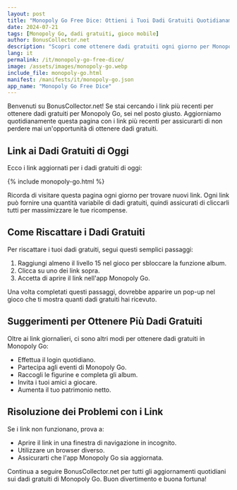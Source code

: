 ```yaml
---
layout: post
title: "Monopoly Go Free Dice: Ottieni i Tuoi Dadi Gratuiti Quotidianamente"
date: 2024-07-21
tags: [Monopoly Go, dadi gratuiti, gioco mobile]
author: BonusCollector.net
description: "Scopri come ottenere dadi gratuiti ogni giorno per Monopoly Go e rimani aggiornato con i link più recenti."
lang: it
permalink: /it/monopoly-go-free-dice/
image: /assets/images/monopoly-go.webp
include_file: monopoly-go.html
manifest: /manifests/it/monopoly-go.json
app_name: "Monopoly Go Free Dice"
---
```


Benvenuti su BonusCollector.net! Se stai cercando i link più recenti per ottenere dadi gratuiti per Monopoly Go, sei nel posto giusto. Aggiorniamo quotidianamente questa pagina con i link più recenti per assicurarti di non perdere mai un'opportunità di ottenere dadi gratuiti.

## Link ai Dadi Gratuiti di Oggi

Ecco i link aggiornati per i dadi gratuiti di oggi:

{% include monopoly-go.html %}

Ricorda di visitare questa pagina ogni giorno per trovare nuovi link. Ogni link può fornire una quantità variabile di dadi gratuiti, quindi assicurati di cliccarli tutti per massimizzare le tue ricompense.

## Come Riscattare i Dadi Gratuiti

Per riscattare i tuoi dadi gratuiti, segui questi semplici passaggi:

1. Raggiungi almeno il livello 15 nel gioco per sbloccare la funzione album.
2. Clicca su uno dei link sopra.
3. Accetta di aprire il link nell'app Monopoly Go.

Una volta completati questi passaggi, dovrebbe apparire un pop-up nel gioco che ti mostra quanti dadi gratuiti hai ricevuto. 

## Suggerimenti per Ottenere Più Dadi Gratuiti

Oltre ai link giornalieri, ci sono altri modi per ottenere dadi gratuiti in Monopoly Go:

- Effettua il login quotidiano.
- Partecipa agli eventi di Monopoly Go.
- Raccogli le figurine e completa gli album.
- Invita i tuoi amici a giocare.
- Aumenta il tuo patrimonio netto.

## Risoluzione dei Problemi con i Link

Se i link non funzionano, prova a:
- Aprire il link in una finestra di navigazione in incognito.
- Utilizzare un browser diverso.
- Assicurarti che l'app Monopoly Go sia aggiornata.

Continua a seguire BonusCollector.net per tutti gli aggiornamenti quotidiani sui dadi gratuiti di Monopoly Go. Buon divertimento e buona fortuna!